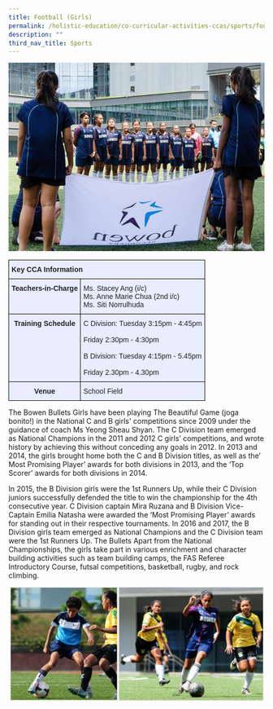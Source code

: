 ```yaml
---
title: Football (Girls)
permalink: /holistic-education/co-curricular-activities-ccas/sports/football-girls/
description: ""
third_nav_title: Sports
---
```

![](/images/girls-team01.jpeg)
<style type="text/css">
.tg  {border-collapse:collapse;border-spacing:0;}
.tg td{border-color:black;border-style:solid;border-width:1px;font-family:Arial, sans-serif;font-size:14px;
  overflow:hidden;padding:10px 5px;word-break:normal;}
.tg th{border-color:black;border-style:solid;border-width:1px;font-family:Arial, sans-serif;font-size:14px;
  font-weight:normal;overflow:hidden;padding:10px 5px;word-break:normal;}
.tg .tg-xwen{background-color:#E8EDFF;color:#222;font-weight:bold;text-align:left;vertical-align:middle}
.tg .tg-vqm8{background-color:#E8EDFF;color:#222;text-align:left;vertical-align:top}
.tg .tg-mbkz{background-color:#E8EDFF;color:#222;font-weight:bold;text-align:center;vertical-align:top}
.tg .tg-lr6o{background-color:#E8EDFF;color:#222;text-align:left;vertical-align:middle}
</style>
<table class="tg">
<thead>
  <tr>
    <th class="tg-xwen" colspan="2"><span style="color:#222">Key CCA Information</span></th>
  </tr>
</thead>
<tbody>
  <tr>
    <td class="tg-mbkz">Teachers-in-Charge</td>
    <td class="tg-vqm8">Ms. Stacey Ang (i/c)<br>Ms. Anne Marie Chua (2nd i/c)<br>Ms. Siti Norrulhuda<br></td>
  </tr>
  <tr>
    <td class="tg-mbkz">Training Schedule</td>
    <td class="tg-lr6o"><span style="color:#222">C Division: Tuesday 3:15pm - 4:45pm</span><br><br><span style="color:#222">                     Friday 2:30pm - 4:30pm</span><br><br><span style="color:#222">B Division: Tuesday 4:15pm - 5.45pm</span><br><br><span style="color:#222">                     Friday 2.30pm - 4.30pm</span><br></td>
  </tr>
  <tr>
    <td class="tg-mbkz"> Venue</td>
    <td class="tg-lr6o"><span style="color:#222">School Field</span></td>
  </tr>
</tbody>
</table>

The Bowen Bullets Girls have been playing The Beautiful Game (joga bonito!) in the National C and B girls' competitions since 2009 under the guidance of coach Ms Yeong Sheau Shyan. The C Division team emerged as National Champions in the 2011 and 2012 C girls’ competitions, and wrote history by achieving this without conceding any goals in 2012. In 2013 and 2014, the girls brought home both the C and B Division titles, as well as the’ Most Promising Player’ awards for both divisions in 2013, and the ‘Top Scorer’ awards for both divisions in 2014.

  

  

In 2015, the B Division girls were the 1st Runners Up, while their C Division juniors successfully defended the title to win the championship for the 4th consecutive year. C Division captain Mira Ruzana and B Division Vice-Captain Emilia Natasha were awarded the ‘Most Promising Player’ awards for standing out in their respective tournaments. In 2016 and 2017, the B Division girls team emerged as National Champions and the C Division team were the 1st Runners Up. The Bullets Apart from the National Championships, the girls take part in various enrichment and character building activities such as team building camps, the FAS Referee Introductory Course, futsal competitions, basketball, rugby, and rock climbing.

![](/images/football%202.png)